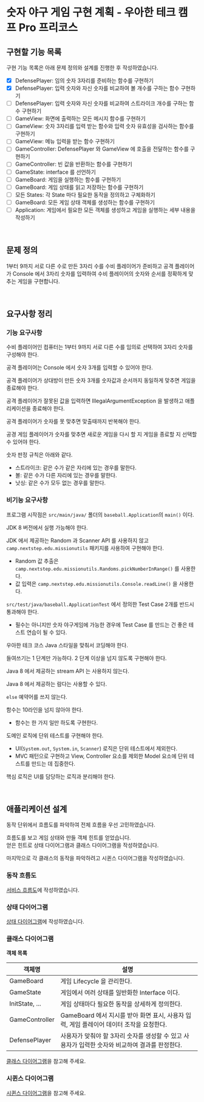 # 숫자 야구 게임 구현 계획 - 우아한 테크 캠프 Pro 프리코스

## 구현할 기능 목록

구현 기능 목록은 아래 문제 정의와 설계를 진행한 후 작성하였습니다.

- [x] DefensePlayer: 임의 숫자 3자리를 준비하는 함수를 구현하기
- [x] DefensePlayer: 입력 숫자와 자신 숫자를 비교하여 볼 개수를 구하는 함수 구현하기
- [ ] DefensePlayer: 입력 숫자와 자신 숫자를 비교하여 스트라이크 개수를 구하는 함수 구현하기
- [ ] GameView: 화면에 출력하는 모든 메시지 함수를 구현하기
- [ ] GameView: 숫자 3자리를 입력 받는 함수와 입력 숫자 유효성을 검사하는 함수를 구현하기
- [ ] GameView: 메뉴 입력을 받는 함수 구현하기
- [ ] GameController: DefensePlayer 와 GameView 에 호출을 전달하는 함수를 구현하기
- [ ] GameController: 빈 값을 반환하는 함수를 구현하기
- [ ] GameState: interface 를 선언하기
- [ ] GameBoard: 게임을 실행하는 함수를 구현하기
- [ ] GameBoard: 게임 상태를 읽고 저장하는 함수를 구현하기
- [ ] 모든 States: 각 State 마다 필요한 동작을 정의하고 구체화하기
- [ ] GameBoard: 모든 게임 상태 객체를 생성하는 함수를 구현하기
- [ ] Application: 게임에서 필요한 모든 객체를 생성하고 게임을 실행하는 세부 내용을 작성하기

<br>

## 문제 정의

1부터 9까지 서로 다른 수로 만든 3자리 수를 수비 플레이어가 준비하고 공격 플레이어가 Console 에서 3자리 숫자를 입력하여 수비 플레이어의 숫자와 순서를 정확하게 맞추는 게임을 구현합니다.

<br>

## 요구사항 정리

### 기능 요구사항

수비 플레이어인 컴퓨터는 1부터 9까지 서로 다른 수를 임의로 선택하여 3자리 숫자를 구성해야 한다.

공격 플레이어는 Console 에서 숫자 3개를 입력할 수 있어야 한다.

공격 플레이어가 상대방이 만든 숫자 3개를 숫자값과 순서까지 동일하게 맞추면 게임을 종료해야 한다.

공격 플레이어가 잘못된 값을 입력하면 IllegalArgumentException 을 발생하고 애플리케이션을 종료해야 한다.

공격 플레이어가 숫자를 못 맞추면 맞출때까지 반복해야 한다.

공경 게임 플레이어가 숫자를 맞추면 새로운 게임을 다시 할 지 게임을 종료할 지 선택할 수 있어야 한다.

숫자 판정 규칙은 아래와 같다.

* 스트라이크: 같은 수가 같은 자리에 있는 경우를 말한다.
* 볼: 같은 수가 다른 자리에 있는 경우를 말한다.
* 낫싱: 같은 수가 모두 없는 경우를 말한다.

### 비기능 요구사항

프로그램 시작점은 `src/main/java/` 폴더의 `baseball.Application`의 `main()` 이다.

JDK 8 버전에서 실행 가능해야 한다.

JDK 에서 제공하는 Random 과 Scanner API 를 사용하지 않고 `camp.nextstep.edu.missionutils` 패키지를 사용하여 구현해야 한다. 
* Random 값 추출은 `camp.nextstep.edu.missionutils.Randoms.pickNumberInRange()` 를 사용한다.
* 값 입력은 `camp.nextstep.edu.missionutils.Console.readLine()` 을 사용한다.

`src/test/java/baseball.ApplicationTest` 에서 정의한 Test Case 2개를 반드시 통과해야 한다.
* 필수는 아니지만 숫자 야구게임에 가능한 경우에 Test Case 를 만드는 건 좋은 테스트 연습이 될 수 있다.

우아한 테크 코스 Java 스타일을 맞춰서 코딩해야 한다.

들여쓰기는 1 단계만 가능하다. 2 단계 이상을 넘지 않도록 구현해야 한다.

Java 8 에서 제공하는 stream API 는 사용하지 않는다.

Java 8 에서 제공하는 람다는 사용할 수 있다.

`else` 예약어를 쓰지 않는다.

함수는 10라인을 넘지 않아야 한다.
* 함수는 한 가지 일만 하도록 구현한다.

도메인 로직에 단위 테스트를 구현해야 한다.
* UI(`System.out`, `System.in`, `Scanner`) 로직은 단위 테스트에서 제외한다.
* MVC 패턴으로 구현하고 View, Controller 요소를 제외한 Model 요소에 단위 테스트를 만드는 데 집중한다.

핵심 로직은 UI를 담당하는 로직과 분리해야 한다.

<br>

## 애플리케이션 설계

동작 단위에서 흐름도를 파악하여 전체 흐름을 우선 고민하였습니다.

흐름도를 보고 게임 상태와 만들 객체 힌트를 얻었습니다.  
얻은 힌트로 상태 다이어그램과 클래스 다이어그램을 작성하였습니다.

마지막으로 각 클래스의 동작을 파악하려고 시퀸스 다이어그램을 작성하였습니다. 

### 동작 흐름도

[서비스 흐름도](service_flow_diagram.md)에 작성하였습니다.

### 상태 다이어그램

[상태 다이어그램](state_diagram.md)에 작성하였습니다.

### 클래스 다이어그램

**객체 목록**

| 객체명            | 설명                                                       |
|----------------|----------------------------------------------------------|
| GameBoard      | 게임 Lifecycle 을 관리한다.                                     |
| GameState      | 게임에서 여러 상태를 일반화한 Interface 이다.                           |
| InitState, ... | 게임 상태마다 필요한 동작을 상세하게 정의한다.                               |
| GameController | GameBoard 에서 지시를 받아 화면 표시, 사용자 입력, 게임 플레이어 데이터 조작을 요청한다. |
| DefensePlayer  | 사용자가 맞춰야 할 3자리 숫자를 생성할 수 있고 사용자가 입력한 숫자와 비교하여 결과를 판정한다.  |

[클래스 다이어그램](class_diagram.md)을 참고해 주세요.

### 시퀸스 다이어그램

[시퀸스 다이어그램](sequence_diagram.md)을 참고해 주세요.
